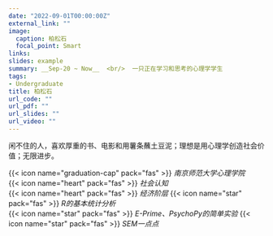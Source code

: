 ```yaml
---
date: "2022-09-01T00:00:00Z"
external_link: ""
image:
  caption: 柏松石
  focal_point: Smart
links:
slides: example
summary: __Sep-20 ~ Now__  <br/>  一只正在学习和思考的心理学学生
tags:
- Undergraduate
title: 柏松石
url_code: ""
url_pdf: ""
url_slides: ""
url_video: ""
---
```

闲不住的人，喜欢厚重的书、电影和用薯条蘸土豆泥；理想是用心理学创造社会价值；无限进步。

{{< icon name="graduation-cap" pack="fas" >}} _南京师范大学心理学院_  
{{< icon name="heart" pack="fas" >}} _社会认知_  
{{< icon name="heart" pack="fas" >}} _经济阶层_ 
{{< icon name="star" pack="fas" >}} _R的基本统计分析_  
{{< icon name="star" pack="fas" >}} _E-Prime、PsychoPy的简单实验_ 
{{< icon name="star" pack="fas" >}} _SEM一点点_ 


